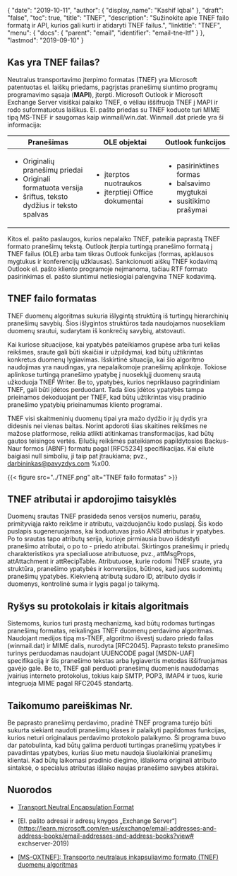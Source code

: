 {
  "date": "2019-10-11",
  "author": {
    "display_name": "Kashif Iqbal"
},
  "draft": "false",
  "toc": true,
  "title": "TNEF",
  "description": "Sužinokite apie TNEF failo formatą ir API, kurios gali kurti ir atidaryti TNEF failus.",
  "linktitle": "TNEF",
  "menu": {
    "docs": {
      "parent": "email",
      "identifier": "email-tne-ltf"
}
},
  "lastmod": "2019-09-10"
}

## Kas yra TNEF failas?

Neutralus transportavimo įterpimo formatas (TNEF) yra Microsoft patentuotas el. laiškų priedams, pagrįstas pranešimų siuntimo programų programavimo sąsaja (**MAPI**), įterpti. Microsoft Outlook ir Microsoft Exchange Server visiškai palaiko TNEF, o vėliau iššifruoja TNEF į MAPI ir rodo suformatuotus laiškus. El. pašto priedas su TNEF koduote turi MIME tipą MS-TNEF ir saugomas kaip winmail/win.dat. Winmail .dat priede yra ši informacija:


|Pranešimas|OLE objektai|Outlook funkcijos
---|---|---|
|<ul><li> Originalių pranešimų priedai</li><li> Originali formatuota versija</li><li> šriftus, teksto dydžius ir teksto spalvas</li></ul> |<ul><li> įterptos nuotraukos</li><li> įterptieji Office dokumentai</li></ul> |<ul><li> pasirinktines formas</li><li> balsavimo mygtukai</li><li> susitikimo prašymai</li></ul>


Kitos el. pašto paslaugos, kurios nepalaiko TNEF, pateikia paprastą TNEF formato pranešimų tekstą. Outlook įterpia turtingą pranešimo formatą į TNEF failus (OLE) arba tam tikras Outlook funkcijas (formas, apklausos mygtukus ir konferencijų užklausas). Sankcionuoti aiškų TNEF kodavimą Outlook el. pašto kliento programoje neįmanoma, tačiau RTF formato pasirinkimas el. pašto siuntimui netiesiogiai palengvina TNEF kodavimą.

## TNEF failo formatas

TNEF duomenų algoritmas sukuria išlygintą struktūrą iš turtingų hierarchinių pranešimų savybių. Šios išlygintos struktūros tada naudojamos nuosekliam duomenų srautui, sudarytam iš konkrečių savybių, atstovauti.

Kai kuriose situacijose, kai ypatybės pateikiamos grupėse arba turi kelias reikšmes, sraute gali būti skaičiai ir užpildymai, kad būtų užtikrintas konkretus duomenų lygiavimas. Išskirtinė situacija, kai šio algoritmo naudojimas yra naudingas, yra nepalaikomoje pranešimų aplinkoje. Tokiose aplinkose turtingą pranešimo ypatybę į nuoseklųjį duomenų srautą užkoduoja TNEF Writer. Be to, ypatybės, kurios nepriklauso pagrindiniam TNEF, gali būti įdėtos perduodant. Tada šios įdėtos ypatybės tampa prieinamos dekoduojant per TNEF, kad būtų užtikrintas visų pradinio pranešimo ypatybių prieinamumas kliento programai.

TNEF visi skaitmeninių duomenų tipai yra mažo dydžio ir jų dydis yra didesnis nei vienas baitas. Norint apdoroti šias skaitines reikšmes ne mažose platformose, reikia atlikti atitinkamas transformacijas, kad būtų gautos teisingos vertės. Eilučių reikšmės pateikiamos papildytosios Backus-Naur formos (ABNF) formatu pagal [RFC5234] specifikacijas. Kai eilutė baigiasi null simboliu, ji taip pat įtraukiama; pvz., darbininkas@pavyzdys.com %x00.

{{< figure src="../TNEF.png" alt="TNEF failo formatas" >}}

## TNEF atributai ir apdorojimo taisyklės ##

Duomenų srautas TNEF prasideda senos versijos numeriu, parašu, primityviąja rakto reikšme ir atributu, vaizduojančiu kodo puslapį. Šis kodo puslapis sugeneruojamas, kai koduotuvas įrašo ANSI atributus ir ypatybes. Po to srautas tapo atributų serija, kurioje pirmiausia buvo išdėstyti pranešimo atributai, o po to - priedo atributai. Skirtingos pranešimų ir priedų charakteristikos yra specialiuose atributuose, pvz., attMsgProps, attAttachment ir attRecipTable. Atributuose, kurie rodomi TNEF sraute, yra struktūra, pranešimo ypatybės ir konversijos, būtinos, kad juos sudomintų pranešimų ypatybės. Kiekvieną atributą sudaro ID, atributo dydis ir duomenys, kontrolinė suma ir lygis pagal jo taikymą.

## Ryšys su protokolais ir kitais algoritmais ##

Sistemoms, kurios turi prastą mechanizmą, kad būtų rodomas turtingas pranešimų formatas, reikalingas TNEF duomenų perdavimo algoritmas. Naudojant medijos tipą ms-TNEF, algoritmo išvestį sudaro priedo failas (winmail.dat) ir MIME dalis, nurodyta [RFC2045]. Paprasto teksto pranešimo turinys perduodamas naudojant UUENCODE pagal [MSDN-UAF] specifikaciją ir šis pranešimo tekstas arba lygiavertis metodas iššifruojamas gavėjo gale. Be to, TNEF gali perduoti pranešimų duomenis naudodamas įvairius interneto protokolus, tokius kaip SMTP, POP3, IMAP4 ir tuos, kurie integruoja MIME pagal RFC2045 standartą.

## Taikomumo pareiškimas Nr.

Be paprasto pranešimų perdavimo, pradinė TNEF programa turėjo būti sukurta siekiant naudoti pranešimų klases ir palaikyti papildomas funkcijas, kurios neturi originalaus perdavimo protokolo palaikymo. Ši programa buvo dar patobulinta, kad būtų galima perduoti turtingas pranešimų ypatybes ir pavadintas ypatybes, kurias šiuo metu naudoja šiuolaikiniai pranešimų klientai. Kad būtų laikomasi pradinio diegimo, išlaikoma originali atributo sintaksė, o specialus atributas išlaiko naujas pranešimo savybes atskirai.

## Nuorodos

* [Transport Neutral Encapsulation Format](https://en.wikipedia.org/wiki/Transport_Neutral_Encapsulation_Format)

* [El. pašto adresai ir adresų knygos „Exchange Server“](https://learn.microsoft.com/en-us/exchange/email-addresses-and-address-books/email-addresses-and-address-books?view# exchserver-2019)

* [[MS-OXTNEF]: Transporto neutralaus inkapsuliavimo formato (TNEF) duomenų algoritmas](https://msdn.microsoft.com/en-us/library/cc425498(v#exchg.80).aspx)


